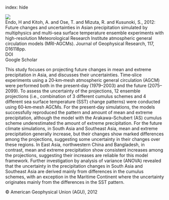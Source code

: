 index: hide

<div class="Citation">
    <div class="Citation-thumb CitationThumb-linked"  data-href="https://doi.org/10.1029/2012jd017874">
      <img src="https://static.claimspace.cloud/climate-study-static/refs/thumbs/14/Endo_et_al_2012-thumb.png" />
    </div>

  <div class="Citation-body">
    <div class="Citation-text">Endo, H and Kitoh, A. and Ose, T. and Mizuta, R. and Kusunoki, S., 2012: Future changes and uncertainties in Asian precipitation simulated by multiphysics and multi–sea surface temperature ensemble experiments with high-resolution Meteorological Research Institute atmospheric general circulation models (MRI-AGCMs). <span class="Article-journal">Journal of Geophysical Research, </span><span class="Article-volume">117, </span>D16118pp.</div>
    <div class="Citation-links">
      <div class="CitationLink" data-href="https://doi.org/10.1029/2012jd017874">
        <div class="CitationLink-icon CitationLink-Doi"></div>
        <div class="CitationLink-text">DOI</div>
      </div>
      <div class="CitationLink" data-href="https://scholar.google.com/scholar?q=10.1029/2012jd017874">
        <div class="CitationLink-icon CitationLink-Scholar"></div>
        <div class="CitationLink-text">Google Scholar</div>
      </div>
    </div>
  </div>
</div>

This study focuses on projecting future changes in mean and extreme precipitation in Asia, and discusses their uncertainties. Time‐slice experiments using a 20‐km‐mesh atmospheric general circulation (AGCM) were performed both in the present‐day (1979–2003) and the future (2075–2099). To assess the uncertainty of the projections, 12 ensemble projections (i.e., combination of 3 different cumulus schemes and 4 different sea surface temperature (SST) change patterns) were conducted using 60‐km‐mesh AGCMs. For the present‐day simulations, the models successfully reproduced the pattern and amount of mean and extreme precipitation, although the model with the Arakawa–Schubert (AS) cumulus scheme underestimated the amount of extreme precipitation. For the future climate simulations, in South Asia and Southeast Asia, mean and extreme precipitation generally increase, but their changes show marked differences among the projections, suggesting some uncertainty in their changes over these regions. In East Asia, northwestern China and Bangladesh, in contrast, mean and extreme precipitation show consistent increases among the projections, suggesting their increases are reliable for this model framework. Further investigation by analysis of variance (ANOVA) revealed that the uncertainty in the precipitation changes in South Asia and Southeast Asia are derived mainly from differences in the cumulus schemes, with an exception in the Maritime Continent where the uncertainty originates mainly from the differences in the SST pattern.

<div class="Citation-copy">
&copy; American Geophysical Union (AGU), 2012
</div>